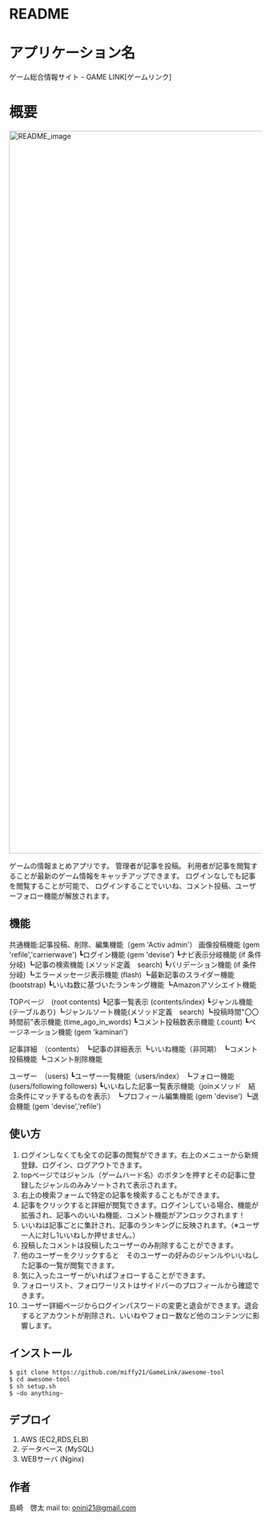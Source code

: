 # README

# アプリケーション名

ゲーム総合情報サイト - GAME LINK[ゲームリンク]
 
# 概要
 
<img width="1440" alt="README_image" src="https://user-images.githubusercontent.com/56035129/74737255-ceb92180-5297-11ea-9944-61fef9729847.png">

ゲームの情報まとめアプリです。
管理者が記事を投稿。
利用者が記事を閲覧することが最新のゲーム情報をキャッチアップできます。
ログインなしでも記事を閲覧することが可能で、
ログインすることでいいね、コメント投稿、ユーザーフォロー機能が解放されます。
 
## 機能

共通機能:記事投稿、削除、編集機能（gem 'Activ admin'）
画像投稿機能 (gem 'refile','carrierwave')
┗ログイン機能 (gem 'devise')
┗ナビ表示分岐機能 (if 条件分岐)
┗記事の検索機能 (メソッド定義　search)
┗バリデーション機能 (if 条件分岐)
┗エラーメッセージ表示機能 (flash)
┗最新記事のスライダー機能 (bootstrap)
┗いいね数に基づいたランキング機能
┗Amazonアソシエイト機能

TOPページ　(root contents)
┗記事一覧表示 (contents/index)
┗ジャンル機能(テーブルあり)
┗ジャンルソート機能(メソッド定義　search)
┗投稿時間"〇〇時間前"表示機能 (time_ago_in_words)
┗コメント投稿数表示機能 (.count)
┗ページネーション機能 (gem 'kaminari')

記事詳細　（contents）
┗記事の詳細表示
┗いいね機能（非同期）
┗コメント投稿機能
┗コメント削除機能

ユーザー　（users)
┗ユーザー一覧機能（users/index）
┗フォロー機能 (users/following followers)
┗いいねした記事一覧表示機能（joinメソッド　結合条件にマッチするものを表示）
┗プロフィール編集機能 (gem 'devise')
┗退会機能 (gem 'devise','refile')
 
## 使い方
 
1. ログインしなくても全ての記事の閲覧ができます。右上のメニューから新規登録、ログイン、ログアウトできます。
2. topページではジャンル（ゲームハード名）のボタンを押すとその記事に登録したジャンルのみみソートされて表示されます。
3. 右上の検索フォームで特定の記事を検索することもができます。
4. 記事をクリックすると詳細が閲覧できます。ログインしている場合、機能が拡張され、記事へのいいね機能、コメント機能がアンロックされます！
5. いいねは記事ごとに集計され、記事のランキングに反映されます。（※ユーザ　一人に対し1いいねしか押せません。）
6. 投稿したコメントは投稿したユーザーのみ削除することができます。
7. 他のユーザーをクリックすると　そのユーザーの好みのジャンルやいいねした記事の一覧が閲覧できます。
9. 気に入ったユーザーがいればフォローすることができます。
8. フォローリスト、フォロワーリストはサイドバーのプロフィールから確認できます。
9. ユーザー詳細ページからログインパスワードの変更と退会ができます。退会するとアカウントが削除され、いいねやフォロー数など他のコンテンツに影響します。

## インストール
 
```
$ git clone https://github.com/miffy21/GameLink/awesome-tool
$ cd awesome-tool
$ sh setup.sh
$ ~do anything~
```
 
## デプロイ
 
1. AWS (EC2,RDS,ELB)
2. データベース (MySQL)
3. WEBサーバ (Nginx)
 
## 作者
 
島崎　啓太
mail to: onini21@gmail.com
 